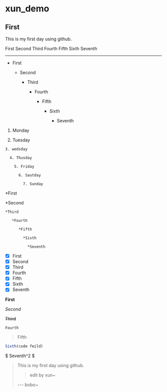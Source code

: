 # xun_demo
## First

This is my first day using github.

First
Second
Third
Fourth
Fifth
Sixth
Seventh

---

- First

  - Second

    - Third

      - Fourth

        - Fifth

          - Sixth

            - Seventh

1. Monday

  2. Tuesday

    3. wedsday

      4. Thusday

        5. Friday

          6. Sautday

            7. Sunday

*First

  *Second
  
    *Third
    
       *Fourth
       
          *Fifth
          
            *Sixth
            
              *Seventh

- [x] First
- [x] Second
- [x] Third
- [x] Fourth
- [x] Fifth
- [x] Sixth
- [x] Seventh

**First**

*Second*

~~Third~~

`Fourth`

>Fifth
``` js
Sixth(code feild)
```
$ Seventh^2 $





> This is my first day using github.
> > edit by xun~
> > 
> --- bobo~
